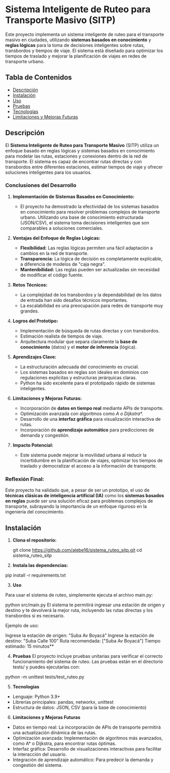 # Sistema Inteligente de Ruteo para Transporte Masivo (SITP)

Este proyecto implementa un sistema inteligente de ruteo para el transporte masivo en ciudades, utilizando **sistemas basados en conocimiento** y **reglas lógicas** para la toma de decisiones inteligentes sobre rutas, transbordos y tiempos de viaje. El sistema está diseñado para optimizar los tiempos de traslado y mejorar la planificación de viajes en redes de transporte urbano.

## Tabla de Contenidos

- [Descripción](#descripción)
- [Instalación](#instalación)
- [Uso](#uso)
- [Pruebas](#pruebas)
- [Tecnologías](#tecnologías)
- [Limitaciones y Mejoras Futuras](#limitaciones-y-mejoras-futuras)


## Descripción

El **Sistema Inteligente de Ruteo para Transporte Masivo** (SITP) utiliza un enfoque basado en reglas lógicas y sistemas basados en conocimiento para modelar las rutas, estaciones y conexiones dentro de la red de transporte. El sistema es capaz de encontrar rutas directas y con transbordos entre diferentes estaciones, estimar tiempos de viaje y ofrecer soluciones inteligentes para los usuarios.

### Conclusiones del Desarrollo

1. **Implementación de Sistemas Basados en Conocimiento:**
   - El proyecto ha demostrado la efectividad de los sistemas basados en conocimiento para resolver problemas complejos de transporte urbano. Utilizando una base de conocimiento estructurada (JSON/CSV), el sistema toma decisiones inteligentes que son comparables a soluciones comerciales.

2. **Ventajas del Enfoque de Reglas Lógicas:**
   - **Flexibilidad:** Las reglas lógicas permiten una fácil adaptación a cambios en la red de transporte.
   - **Transparencia:** La lógica de decisión es completamente explicable, a diferencia de modelos de "caja negra".
   - **Mantenibilidad:** Las reglas pueden ser actualizadas sin necesidad de modificar el código fuente.

3. **Retos Técnicos:**
   - La complejidad de los transbordos y la dependabilidad de los datos de entrada han sido desafíos técnicos importantes.
   - La escalabilidad es una preocupación para redes de transporte muy grandes.

4. **Logros del Prototipo:**
   - Implementación de búsqueda de rutas directas y con transbordos.
   - Estimación realista de tiempos de viaje.
   - Arquitectura modular que separa claramente la **base de conocimiento** (datos) y el **motor de inferencia** (lógica).

5. **Aprendizajes Clave:**
   - La estructuración adecuada del conocimiento es crucial.
   - Los sistemas basados en reglas son ideales en dominios con regulaciones explícitas y estructuras jerárquicas claras.
   - Python ha sido excelente para el prototipado rápido de sistemas inteligentes.

6. **Limitaciones y Mejoras Futuras:**
   - Incorporación de **datos en tiempo real** mediante APIs de transporte.
   - Optimización avanzada con algoritmos como **A* o Dijkstra**.
   - Desarrollo de una **interfaz gráfica** para visualización interactiva de rutas.
   - Incorporación de **aprendizaje automático** para predicciones de demanda y congestión.

7. **Impacto Potencial:**
   - Este sistema puede mejorar la movilidad urbana al reducir la incertidumbre en la planificación de viajes, optimizar los tiempos de traslado y democratizar el acceso a la información de transporte.

### Reflexión Final:
Este proyecto ha validado que, a pesar de ser un prototipo, el uso de **técnicas clásicas de inteligencia artificial (IA)** como los **sistemas basados en reglas** puede ser una solución eficaz para problemas complejos de transporte, subrayando la importancia de un enfoque riguroso en la ingeniería del conocimiento.

## Instalación

1. **Clona el repositorio:**

   git clone https://github.com/alebe16/sistema_ruteo_sitp.git
   cd sistema_ruteo_sitp

2. **Instala las dependencias:**

pip install -r requirements.txt

3.  **Uso**

Para usar el sistema de ruteo, simplemente ejecuta el archivo main.py:

python src/main.py
El sistema te permitirá ingresar una estación de origen y destino y te devolverá la mejor ruta, incluyendo las rutas directas y los transbordos si es necesario.

Ejemplo de uso:

Ingrese la estación de origen: "Suba Av Boyacá"
Ingrese la estación de destino: "Suba Calle 100"
Ruta recomendada: ["Suba Av Boyacá"]
Tiempo estimado: 15 minutos**

4. **Pruebas**
El proyecto incluye pruebas unitarias para verificar el correcto funcionamiento del sistema de ruteo. Las pruebas están en el directorio tests/ y puedes ejecutarlas con:

python -m unittest tests/test_ruteo.py

5. **Tecnologías**
- Lenguaje: Python 3.9+
- Librerías principales: pandas, networkx, unittest
- Estructura de datos: JSON, CSV (para la base de conocimiento)

6. **Limitaciones y Mejoras Futuras**

- Datos en tiempo real: La incorporación de APIs de transporte permitirá una actualización dinámica de las rutas.
- Optimización avanzada: Implementación de algoritmos más avanzados, como A* o Dijkstra, para encontrar rutas óptimas.
- Interfaz gráfica: Desarrollo de visualizaciones interactivas para facilitar la interacción del usuario.
- Integración de aprendizaje automático: Para predecir la demanda y congestión del sistema.

 
